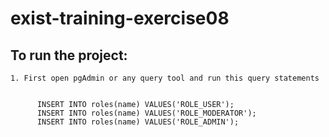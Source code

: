 
# exist-training-exercise08

## To run the project: 

    1. First open pgAdmin or any query tool and run this query statements

        
          INSERT INTO roles(name) VALUES('ROLE_USER');
          INSERT INTO roles(name) VALUES('ROLE_MODERATOR');
          INSERT INTO roles(name) VALUES('ROLE_ADMIN'); 
        
